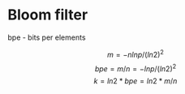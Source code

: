 # Bloom filter

bpe - bits per elements

$$m=-nlnp/(ln2)^2$$
$$bpe=m/n=-lnp/(ln2)^2$$
$$k=ln2*bpe=ln2*m/n$$
